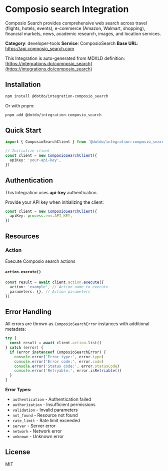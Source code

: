 # Composio search Integration

Composio Search provides comprehensive web search across travel (flights, hotels, events), e-commerce (Amazon, Walmart, shopping), financial markets, news, academic research, images, and location services.

**Category**: developer-tools
**Service**: ComposioSearch
**Base URL**: https://api.composio_search.com

This Integration is auto-generated from MDXLD definition: [https://integrations.do/composio_search](https://integrations.do/composio_search)

## Installation

```bash
npm install @dotdo/integration-composio_search
```

Or with pnpm:

```bash
pnpm add @dotdo/integration-composio_search
```

## Quick Start

```typescript
import { ComposioSearchClient } from '@dotdo/integration-composio_search'

// Initialize client
const client = new ComposioSearchClient({
  apiKey: 'your-api-key',
})
```

## Authentication

This Integration uses **api-key** authentication.

Provide your API key when initializing the client:

```typescript
const client = new ComposioSearchClient({
  apiKey: process.env.API_KEY,
})
```

## Resources

### Action

Execute Composio search actions

#### `action.execute()`

```typescript
const result = await client.action.execute({
  action: 'example', // Action name to execute
  parameters: {}, // Action parameters
})
```

## Error Handling

All errors are thrown as `ComposioSearchError` instances with additional metadata:

```typescript
try {
  const result = await client.action.list()
} catch (error) {
  if (error instanceof ComposioSearchError) {
    console.error('Error type:', error.type)
    console.error('Error code:', error.code)
    console.error('Status code:', error.statusCode)
    console.error('Retryable:', error.isRetriable())
  }
}
```

**Error Types:**

- `authentication` - Authentication failed
- `authorization` - Insufficient permissions
- `validation` - Invalid parameters
- `not_found` - Resource not found
- `rate_limit` - Rate limit exceeded
- `server` - Server error
- `network` - Network error
- `unknown` - Unknown error

## License

MIT
